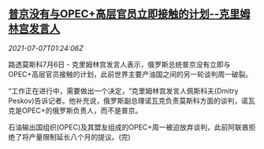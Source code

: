 <!--1625621462000-->
[普京没有与OPEC+高层官员立即接触的计划--克里姆林宫发言人](https://cn.reuters.com/article/putin-opec-0706-tues-idCNKCS2ED03T)
------

<div><i>2021-07-07T01:24:06Z</i></div><p>路透莫斯科7月6日 - 克里姆林宫发言人表示，俄罗斯总统普京没有立即与OPEC+高层官员接触的计划，此前世界主要产油国之间的另一轮谈判周一破裂。</p><p>“工作正在进行中，需要做出一个决定，“克里姆林宫发言人佩斯科夫(Dmitry Peskov)告诉记者。他补充说，俄罗斯副总理诺瓦克负责莫斯科方面的谈判，诺瓦克是OPEC+的俄罗斯负责人，而不是普京。</p><p>石油输出国组织(OPEC)及其盟友组成的OPEC+周一被迫放弃谈判，此前阿联酋拒绝了将产量限制延长八个月的提议。(完)</p>

